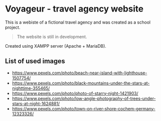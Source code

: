 # Voyageur - travel agency website

This is a webiste of a fictional travel agency and was created as a school project.

> The website is still in development.  

Created using XAMPP server (Apache + MariaDB).

## List of used images

- <https://www.pexels.com/photo/beach-near-island-with-lighthouse-1507754/>
- <https://www.pexels.com/photo/black-mountains-under-the-stars-at-nighttime-355465/>
- <https://www.pexels.com/photo/photo-of-starry-night-1421903/>
- <https://www.pexels.com/photo/low-angle-photography-of-trees-under-stars-at-night-1624881/>
- <https://www.pexels.com/photo/town-on-river-shore-cochem-germany-12323326/>
